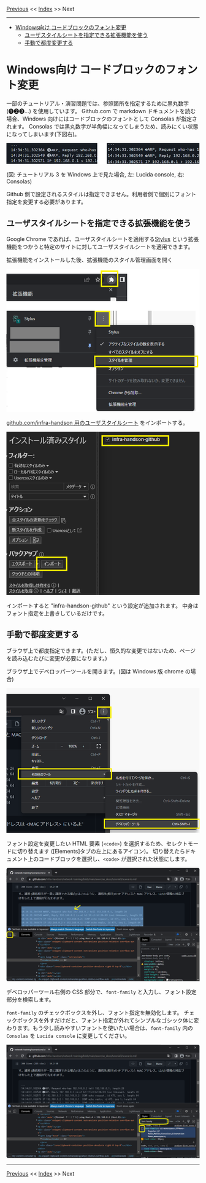 <!-- HEADER -->
[Previous](../common/glossary.md) << [Index](../index.md) >> Next

---
<!-- /HEADER -->

<!-- TOC -->

- [Windows向け コードブロックのフォント変更](#windows向け-コードブロックのフォント変更)
  - [ユーザスタイルシートを指定できる拡張機能を使う](#ユーザスタイルシートを指定できる拡張機能を使う)
  - [手動で都度変更する](#手動で都度変更する)

<!-- /TOC -->

# Windows向け コードブロックのフォント変更

一部のチュートリアル・演習問題では、参照箇所を指定するために黒丸数字 (❶❷❸…) を使用しています。
Github.com で markdown ドキュメントを読む場合、Windows 向けにはコードブロックのフォントとして Consolas が指定されます。
Consolas では黒丸数字が半角幅になってしまうため、読みにくい状態になってしまいます(下図右)。

![Windows github](./windows-font.png)

(図: チュートリアル 3 を Windows 上で見た場合, 左: Lucida console, 右: Consolas)

Github 側で設定されるスタイルは指定できません。利用者側で個別にフォント指定を変更する必要があります。

## ユーザスタイルシートを指定できる拡張機能を使う

Google Chrome であれば、ユーザスタイルシートを適用する[Stylus](https://chrome.google.com/webstore/detail/stylus/clngdbkpkpeebahjckkjfobafhncgmne) という拡張機能をつかうと特定のサイトに対してユーザスタイルシートを適用できます。


拡張機能をインストールした後、拡張機能のスタイル管理画面を開く

![Stylus1](./windows-font-stylus1.png)

[github.com/infra-handson 用のユーザスタイルシート](/resources/stylus-infra-handson.json) をインポートする。

![Stylus2](windows-font-stylus2.png)

インポートすると "infra-handson-github" という設定が追加されます。
中身はフォント指定を上書きしているだけです。

## 手動で都度変更する

ブラウザ上で都度指定できます。(ただし、恒久的な変更ではないため、ページを読み込むたびに変更が必要になります。)

ブラウザ上でデベロッパーツールを開きます。(図は Windows 版 chrome の場合)

![open developer tool](windows-font-css1.png)

フォント設定を変更したい HTML 要素 (`<code>`) を選択するため、セレクトモードに切り替えます ([Elements]タブの左上にあるアイコン)。
切り替えたらドキュメント上のコードブロックを選択し、`<code>` が選択された状態にします。

![select code block](windows-font-css2.png)

デベロッパーツール右側の CSS 部分で、`font-family` と入力し、フォント設定部分を検索します。

`font-family` のチェックボックスを外し、フォント指定を無効化します。
チェックボックスを外すだけだと、フォント指定が外れてシンプルなゴシック体に変わります。もう少し読みやすいフォントを使いたい場合は、`font-family` 内の `Consolas` を `Lucida console` に変更してください。

![change font-family](windows-font-css3.png)


<!-- FOOTER -->

---

[Previous](../common/glossary.md) << [Index](../index.md) >> Next
<!-- /FOOTER -->
